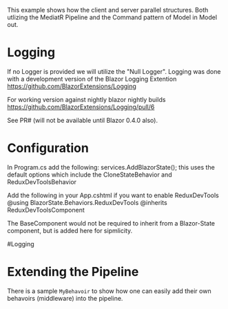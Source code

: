 ﻿This example shows how the client and server parallel structures. 
Both utlizing the MediatR Pipeline and the Command pattern of Model in Model out.

# Logging
If no Logger is provided we will utilize the "Null Logger".
Logging was done with a development version of the Blazor Logging Extention
https://github.com/BlazorExtensions/Logging

For working version against nightly blazor nightly builds
https://github.com/BlazorExtensions/Logging/pull/6

See PR#  (will not be available until Blazor 0.4.0 also).
# Configuration
In Program.cs add the following:
  services.AddBlazorState();
  this uses the default options which include the CloneStateBehavior and ReduxDevToolsBehavior

Add the following in your App.cshtml if you want to enable ReduxDevTools
@using BlazorState.Behaviors.ReduxDevTools
@inherits ReduxDevToolsComponent

The BaseComponent would not be required to inherit from a Blazor-State component, 
but is added here for sipmlicity.

#Logging


# Extending the Pipeline 
There is a sample `MyBehavoir` to show how one can easily add their own behavoirs (middleware) into the pipeline.


